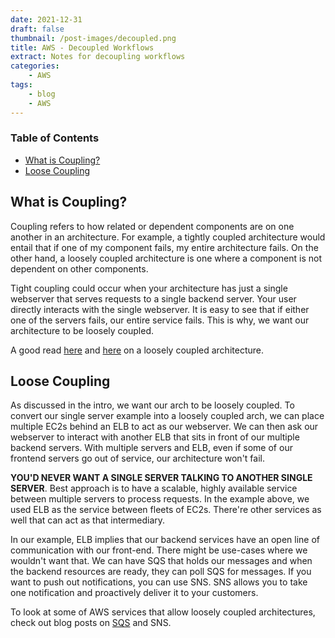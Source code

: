 ```yaml
---
date: 2021-12-31
draft: false
thumbnail: /post-images/decoupled.png
title: AWS - Decoupled Workflows
extract: Notes for decoupling workflows
categories:
    - AWS
tags:
    - blog
    - AWS
--- 
```



### Table of Contents

- [What is Coupling?](#what-is-coupling)
- [Loose Coupling](#loose-coupling)



## What is Coupling?

Coupling refers to how related or dependent components are on one another in an architecture. For example, a tightly coupled architecture would entail that if one of my component fails, my entire architecture fails. On the other hand, a loosely coupled architecture is one where a component is not dependent on other components. 

Tight coupling could occur when your architecture has just a single webserver that serves requests to a single backend server. Your user directly interacts with the single webserver. It is easy to see that if either one of the servers fails, our entire service fails. This is why, we want our architecture to be loosely coupled.

A good read [here](https://aws.amazon.com/blogs/architecture/building-a-scalable-document-pre-processing-pipeline/) and [here](https://docs.aws.amazon.com/prescriptive-guidance/latest/patterns/build-a-loosely-coupled-architecture-with-microservices-using-devops-practices-and-aws-cloud9.html) on a loosely coupled architecture.

## Loose Coupling

As discussed in the intro, we want our arch to be loosely coupled. To convert our single server example into a loosely coupled arch, we can place multiple EC2s behind an ELB to act as our webserver. We can then ask our webserver to interact with another ELB that sits in front of our multiple backend servers. With multiple servers and ELB, even if some of our frontend servers go out of service, our architecture won't fail. 

**YOU'D NEVER WANT A SINGLE SERVER TALKING TO ANOTHER SINGLE SERVER**. Best approach is to have a scalable, highly available service between multiple servers to process requests. In the example above, we used ELB as the service between fleets of EC2s. There're other services as well that can act as that intermediary.

In our example, ELB implies that our backend services have an open line of communication with our front-end. There might be use-cases where we wouldn't want that. We can have SQS that holds our messages and when the backend resources are ready, they can poll SQS for messages. If you want to push out notifications, you can use SNS. SNS allows you to take one notification and proactively deliver it to your customers.

To look at some of AWS services that allow loosely coupled architectures, check out blog posts on [SQS](/aws-sqs) and SNS.

